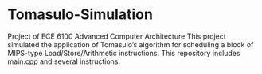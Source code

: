 # Tomasulo-Simulation
Project of ECE 6100  Advanced Computer Architecture 
This project simulated the application of Tomasulo’s algorithm for scheduling a block of MIPS-type Load/Store/Arithmetic instructions. This repository includes main.cpp and several instructions.
